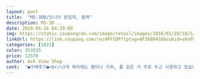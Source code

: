 ```yaml
---
layout: post 
title:  "MS-3DB/모니터 받침대, 블랙" 
description: MS-3D ..
date: 2020-05-16 04:29:09 
img: https://static.coupangcdn.com/image/retail/images/2016/01/28/18/5/491918ff-351e-456c-90f4-d18a6ba738b2.jpg 
linkUrl: https://link.coupang.com/re/AFFSDP?lptag=AF3600438&subid=ahnPublicAsk&pageKey=1836319&itemId=8067382&vendorItemId=3011067881&traceid=V0-113-1e57494e85fc516e 
categories: [1021] 
color: 353535 
price: 12570 
author: Ask View Shop 
cont:  "●구매후기●<br/>3개 짜리에는 펜이나 가위, 풀 같은 거 주로 두고 사용하고 있습니다.<br/><br/>그래도 기존 수납장보다 넓고 잘 열려요<br/>그리고 검정색이라 때 많이 안타고 좋습니다! 완전 추천!<br/>깨짐없이 잘 도착해서 모니터를 올렸더니 모니터가 큰건지 화면을 올려다 봐야해서 그냥 옆에 수납장으로 써요<br/>두개를 올려서 사용하는데 두개가 포개지는게 아니라서 조금밀려요<br/>모니터 높이도 딱 맞아서 목도 편안하고 책상은 깨끗하니 너무 좋아요!<br/>서랍 3개짜리 1개, 2개 짜리 1개 해서 2개로 쓰고 있는데<br/>열고 닫을 때 플라스틱 부딪히는 소리가 꽤 거슬리는 것 빼곤 괜찮아요.<br/><br/>차량 전선 감을 때 사용하는 부직포테이프를 마찰음 나는 곳에 붙이면 훨씬 나아요.<br/><br/>플라스틱이라 사실 중간 부분 들어갈까봐 걱정했는데 괜한 걱정인 듯!<br/>회사에서 모니터 받침용으로 쓰고 있는데 완전 만족스럽습니다.<br/><br/>" 
---
```


